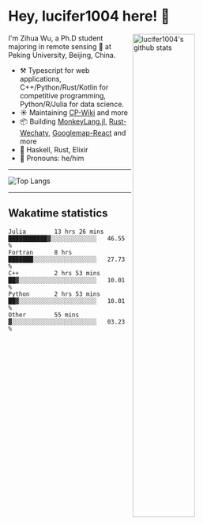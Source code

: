# Hey, lucifer1004 here! :wave:

<img width="50%" align="right" alt="lucifer1004's github stats" src="https://github-readme-stats.vercel.app/api?username=lucifer1004&show_icons=true">

I'm Zihua Wu, a Ph.D student majoring in remote sensing :satellite: at Peking University, Beijing, China.

- :hammer_and_pick: Typescript for web applications, C++/Python/Rust/Kotlin for competitive programming, Python/R/Julia for data science.
- :sunny: Maintaining [CP-Wiki](https://cp-wiki.vercel.app) and more 
- :package: Building [MonkeyLang.jl](https://github.com/lucifer1004/MonkeyLang.jl), [Rust-Wechaty](https://github.com/wechaty/rust-wechaty), [Googlemap-React](https://github.com/googlemap-react/googlemap-react) and more
- :seedling: Haskell, Rust, Elixir
- :man: Pronouns: he/him

---

![Top Langs](https://github-readme-stats.vercel.app/api/top-langs/?username=lucifer1004&layout=compact)

---

## Wakatime statistics

<!--START_SECTION:waka-->

```text
Julia        13 hrs 26 mins  ███████████▓░░░░░░░░░░░░░   46.55 %
Fortran      8 hrs           ███████░░░░░░░░░░░░░░░░░░   27.73 %
C++          2 hrs 53 mins   ██▓░░░░░░░░░░░░░░░░░░░░░░   10.01 %
Python       2 hrs 53 mins   ██▓░░░░░░░░░░░░░░░░░░░░░░   10.01 %
Other        55 mins         ▓░░░░░░░░░░░░░░░░░░░░░░░░   03.23 %
```

<!--END_SECTION:waka-->
